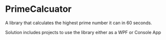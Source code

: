 # PrimeCalcuator
A library that calculates the highest prime number it can in 60 seconds.

Solution includes projects to use the library either as a WPF or Console App
